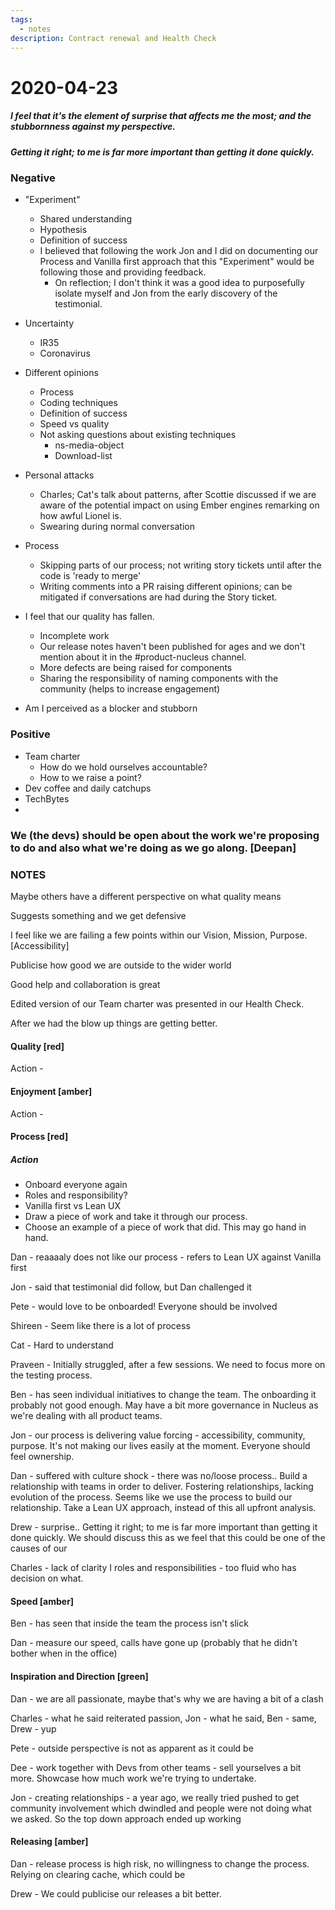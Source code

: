 ```yaml
---
tags:
  - notes
description: Contract renewal and Health Check
---
```


# 2020-04-23

##### I feel that it's the element of surprise that affects me the most; and the stubbornness against my perspective.

##### Getting it right; to me is far more important than getting it done quickly.

### Negative

- "Experiment"
  - Shared understanding
  - Hypothesis
  - Definition of success
  - I believed that following the work Jon and I did on documenting our Process and Vanilla first approach that this "Experiment" would be following those and providing feedback.
    - On reflection; I don't think it was a good idea to purposefully isolate myself and Jon from the early discovery of the testimonial.
- Uncertainty
  - IR35
  - Coronavirus 
- Different opinions
  - Process
  - Coding techniques
  - Definition of success
  - Speed vs quality
  - Not asking questions about existing techniques
    - ns-media-object
    - Download-list
- Personal attacks 
  - Charles; Cat's talk about patterns, after Scottie discussed if we are aware of the potential impact on using Ember engines remarking on how awful Lionel is.
  - Swearing during normal conversation

- Process
  - Skipping parts of our process; not writing story tickets until after the code is 'ready to merge'
  - Writing comments into a PR raising different opinions; can be mitigated if conversations are had during the Story ticket.
- I feel that our quality has fallen.
  - Incomplete work
  - Our release notes haven't been published for ages and we don't mention about it in the #product-nucleus channel.
  - More defects are being raised for components
  - Sharing the responsibility of naming components with the community (helps to increase engagement)
- Am I perceived as a blocker and stubborn



### Positive

- Team charter
  - How do we hold ourselves accountable?
  - How to we raise a point?
- Dev coffee and daily catchups
- TechBytes
- 

### We (the devs) should be open about the work we're proposing to do and also what we're doing as we go along. [Deepan]

##### 

### NOTES

Maybe others have a different perspective on what quality means

Suggests something and we get defensive

I feel like we are failing a few points within our Vision, Mission, Purpose. [Accessibility]

Publicise how good we are outside to the wider world

Good help and collaboration is great

Edited version of our Team charter was presented in our Health Check.

After we had the blow up things are getting better.





#### Quality [red]

Action - 

#### Enjoyment [amber]

Action - 

#### Process [red]

##### Action

- Onboard everyone again
-  Roles and responsibility?
- Vanilla first vs Lean UX
- Draw a piece of work and take it through our process.
- Choose an example of a piece of work that did. This may go hand in hand.

Dan - reaaaaly does not like our process - refers to Lean UX against Vanilla first

Jon - said that testimonial did follow, but Dan challenged it

Pete - would love to be onboarded! Everyone should be involved









Shireen - Seem like there is a lot of process

Cat - Hard to understand

Praveen - Initially struggled, after a few sessions. We need to focus more on the testing process.

Ben - has seen individual initiatives to change the team. The onboarding it probably not good enough. May have a bit more governance in Nucleus as we're dealing with all product teams.

Jon - our process is delivering value forcing - accessibility, community, purpose. It's not making our lives easily at the moment. Everyone should feel ownership.

Dan - suffered with culture shock - there was no/loose process.. Build a relationship with teams in order to deliver. Fostering relationships, lacking evolution of the process. Seems like we use the process to build our relationship. Take a Lean UX approach, instead of this all upfront analysis.

Drew - surprise.. Getting it right; to me is far more important than getting it done quickly. We should discuss  this as we feel that this could be one of the causes of our 

Charles - lack of clarity I roles and responsibilities - too fluid who has decision on what.

#### Speed [amber]

Ben - has seen that inside the team the process isn't slick

Dan - measure our speed, calls have gone up (probably that he didn't bother when in the office)

#### Inspiration and Direction [green]

Dan - we are all passionate, maybe that's why we are having a bit of a clash

Charles - what he said reiterated passion, Jon - what he said, Ben - same, Drew - yup

Pete - outside perspective is not as apparent as it could be

Dee - work together with Devs from other teams - sell yourselves a bit more. Showcase how much work we're trying to undertake.

Jon - creating relationships - a year ago, we really tried pushed to get community involvement which dwindled and people were not doing what we asked. So the top down approach ended up working 

#### Releasing [amber]

Dan - release process is high risk, no willingness to change the process. Relying on clearing cache, which could be 

Drew - We could publicise our releases a bit better.



